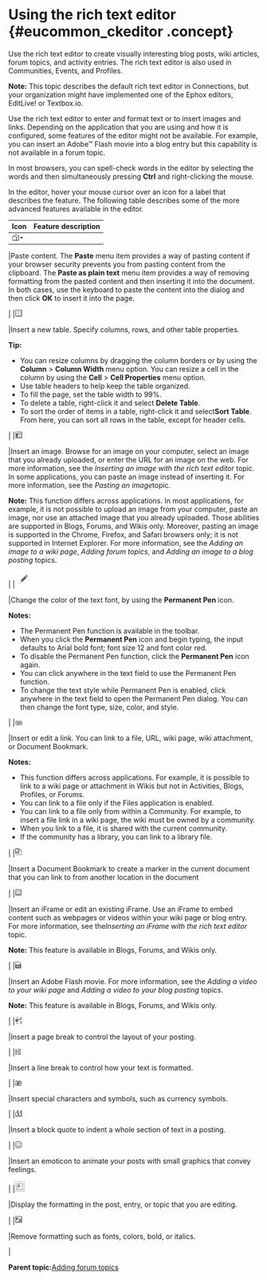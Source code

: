 # Using the rich text editor {#eucommon_ckeditor .concept}

Use the rich text editor to create visually interesting blog posts, wiki articles, forum topics, and activity entries. The rich text editor is also used in Communities, Events, and Profiles.

**Note:** This topic describes the default rich text editor in Connections, but your organization might have implemented one of the Ephox editors, EditLive! or Textbox.io.

Use the rich text editor to enter and format text or to insert images and links. Depending on the application that you are using and how it is configured, some features of the editor might not be available. For example, you can insert an Adobe™ Flash movie into a blog entry but this capability is not available in a forum topic.

In most browsers, you can spell-check words in the editor by selecting the words and then simultaneously pressing **Ctrl** and right-clicking the mouse.

In the editor, hover your mouse cursor over an icon for a label that describes the feature. The following table describes some of the more advanced features available in the editor.

|Icon|Feature description|
|----|-------------------|
|![Paste](images/paste.png)

|Paste content. The **Paste** menu item provides a way of pasting content if your browser security prevents you from pasting content from the clipboard. The **Paste as plain text** menu item provides a way of removing formatting from the pasted content and then inserting it into the document. In both cases, use the keyboard to paste the content into the dialog and then click **OK** to insert it into the page.

|
|![Insert table](images/table.png)

|Insert a new table. Specify columns, rows, and other table properties.

**Tip:**

-   You can resize columns by dragging the column borders or by using the **Column** \> **Column Width** menu option. You can resize a cell in the column by using the **Cell** \> **Cell Properties** menu option.
-   Use table headers to help keep the table organized.
-   To fill the page, set the table width to 99%.
-   To delete a table, right-click it and select **Delete Table**.
-   To sort the order of items in a table, right-click it and select**Sort Table**. From here, you can sort all rows in the table, except for header cells.

|
|![Insert image](images/image.png)

|Insert an image. Browse for an image on your computer, select an image that you already uploaded, or enter the URL for an image on the web. For more information, see the *Inserting an image with the rich text editor* topic. In some applications, you can paste an image instead of inserting it. For more information, see the *Pasting an image*topic.

 **Note:** This function differs across applications. In most applications, for example, it is not possible to upload an image from your computer, paste an image, nor use an attached image that you already uploaded. Those abilities are supported in Blogs, Forums, and Wikis only. Moreover, pasting an image is supported in the Chrome, Firefox, and Safari browsers only; it is not supported in Internet Explorer. For more information, see the *Adding an image to a wiki page*, *Adding forum topics*, and *Adding an image to a blog posting* topics.

|
|![Insert image](images/Perm_Pen_image.PNG)

|Change the color of the text font, by using the **Permanent Pen** icon.

 **Notes:**

-   The Permanent Pen function is available in the toolbar.
-   When you click the **Permanent Pen** icon and begin typing, the input defaults to Arial bold font; font size 12 and font color red.
-   To disable the Permanent Pen function, click the **Permanent Pen** icon again.
-   You can click anywhere in the text field to use the Permanent Pen function.
-   To change the text style while Permanent Pen is enabled, click anywhere in the text field to open the Permanent Pen dialog. You can then change the font type, size, color, and style.

|
|![Insert link](images/link.png)

|Insert or edit a link. You can link to a file, URL, wiki page, wiki attachment, or Document Bookmark.

 **Notes:**

-   This function differs across applications. For example, it is possible to link to a wiki page or attachment in Wikis but not in Activities, Blogs, Profiles, or Forums.
-   You can link to a file only if the Files application is enabled.
-   You can link to a file only from within a Community. For example, to insert a file link in a wiki page, the wiki must be owned by a community.
-   When you link to a file, it is shared with the current community.
-   If the community has a library, you can link to a library file.

|
|![Insert a Document Bookmark](images/atnDocumentBookmark16.png)

|Insert a Document Bookmark to create a marker in the current document that you can link to from another location in the document

|
|![Insert IFrame](images/iframe.png)

|Insert an iFrame or edit an existing iFrame. Use an iFrame to embed content such as webpages or videos within your wiki page or blog entry. For more information, see the*Inserting an iFrame with the rich text editor* topic.

**Note:** This feature is available in Blogs, Forums, and Wikis only.

|
|![Insert Flash Move](images/flash.png)

|Insert an Adobe Flash movie. For more information, see the *Adding a video to your wiki page* and *Adding a video to your blog posting* topics.

**Note:** This feature is available in Blogs, Forums, and Wikis only.

|
|![Insert page break](images/page_break.png)

|Insert a page break to control the layout of your posting.

|
|![Insert line break](images/line_break.png)

|Insert a line break to control how your text is formatted.

|
|![Insert special character](images/special_character.png)

|Insert special characters and symbols, such as currency symbols.

|
|![Insert block quote](images/block_quote.png)

|Insert a block quote to indent a whole section of text in a posting.

|
|![Insert emoticon](images/emoticon.png)

|Insert an emoticon to animate your posts with small graphics that convey feelings.

|
|![Show blocks](images/show_blocks.png)

|Display the formatting in the post, entry, or topic that you are editing.

|
|![Remove format](images/atnStyle16.png)

|Remove formatting such as fonts, colors, bold, or italics.

|

**Parent topic:**[Adding forum topics](../forums/t_forums_add_topic.md)

